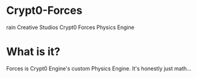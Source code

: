 # Crypt0-Forces
rain Creative Studios Crypt0 Forces Physics Engine

# What is it?
Forces is Crypt0 Engine's custom Physics Engine. It's honestly just math...
